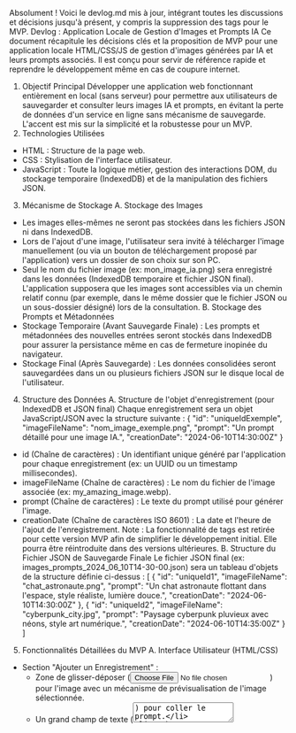Absolument ! Voici le devlog.md mis à jour, intégrant toutes les discussions et décisions jusqu'à présent, y compris la suppression des tags pour le MVP.
Devlog : Application Locale de Gestion d'Images et Prompts IA
Ce document récapitule les décisions clés et la proposition de MVP pour une application locale HTML/CSS/JS de gestion d'images générées par IA et leurs prompts associés. Il est conçu pour servir de référence rapide et reprendre le développement même en cas de coupure internet.
1. Objectif Principal
Développer une application web fonctionnant entièrement en local (sans serveur) pour permettre aux utilisateurs de sauvegarder et consulter leurs images IA et prompts, en évitant la perte de données d'un service en ligne sans mécanisme de sauvegarde. L'accent est mis sur la simplicité et la robustesse pour un MVP.
2. Technologies Utilisées
 * HTML : Structure de la page web.
 * CSS : Stylisation de l'interface utilisateur.
 * JavaScript : Toute la logique métier, gestion des interactions DOM, du stockage temporaire (IndexedDB) et de la manipulation des fichiers JSON.
3. Mécanisme de Stockage
A. Stockage des Images
 * Les images elles-mêmes ne seront pas stockées dans les fichiers JSON ni dans IndexedDB.
 * Lors de l'ajout d'une image, l'utilisateur sera invité à télécharger l'image manuellement (ou via un bouton de téléchargement proposé par l'application) vers un dossier de son choix sur son PC.
 * Seul le nom du fichier image (ex: mon_image_ia.png) sera enregistré dans les données (IndexedDB temporaire et fichier JSON final). L'application supposera que les images sont accessibles via un chemin relatif connu (par exemple, dans le même dossier que le fichier JSON ou un sous-dossier désigné) lors de la consultation.
B. Stockage des Prompts et Métadonnées
 * Stockage Temporaire (Avant Sauvegarde Finale) : Les prompts et métadonnées des nouvelles entrées seront stockés dans IndexedDB pour assurer la persistance même en cas de fermeture inopinée du navigateur.
 * Stockage Final (Après Sauvegarde) : Les données consolidées seront sauvegardées dans un ou plusieurs fichiers JSON sur le disque local de l'utilisateur.
4. Structure des Données
A. Structure de l'objet d'enregistrement (pour IndexedDB et JSON final)
Chaque enregistrement sera un objet JavaScript/JSON avec la structure suivante :
{
  "id": "uniqueIdExemple",
  "imageFileName": "nom_image_exemple.png",
  "prompt": "Un prompt détaillé pour une image IA.",
  "creationDate": "2024-06-10T14:30:00Z"
}

 * id (Chaîne de caractères) : Un identifiant unique généré par l'application pour chaque enregistrement (ex: un UUID ou un timestamp millisecondes).
 * imageFileName (Chaîne de caractères) : Le nom du fichier de l'image associée (ex: my_amazing_image.webp).
 * prompt (Chaîne de caractères) : Le texte du prompt utilisé pour générer l'image.
 * creationDate (Chaîne de caractères ISO 8601) : La date et l'heure de l'ajout de l'enregistrement.
Note : La fonctionnalité de tags est retirée pour cette version MVP afin de simplifier le développement initial. Elle pourra être réintroduite dans des versions ultérieures.
B. Structure du Fichier JSON de Sauvegarde Finale
Le fichier JSON final (ex: images_prompts_2024_06_10T14-30-00.json) sera un tableau d'objets de la structure définie ci-dessus :
[
  {
    "id": "uniqueId1",
    "imageFileName": "chat_astronaute.png",
    "prompt": "Un chat astronaute flottant dans l'espace, style réaliste, lumière douce.",
    "creationDate": "2024-06-10T14:30:00Z"
  },
  {
    "id": "uniqueId2",
    "imageFileName": "cyberpunk_city.jpg",
    "prompt": "Paysage cyberpunk pluvieux avec néons, style art numérique.",
    "creationDate": "2024-06-10T14:35:00Z"
  }
]

5. Fonctionnalités Détaillées du MVP
A. Interface Utilisateur (HTML/CSS)
 * Section "Ajouter un Enregistrement" :
   * Zone de glisser-déposer (<input type="file">) pour l'image avec un mécanisme de prévisualisation de l'image sélectionnée.
   * Un grand champ de texte (<textarea>) pour coller le prompt.
   * Un bouton "Ajouter à la file d'attente" (ou "Ajouter") qui déclenchera l'enregistrement temporaire dans IndexedDB.
 * Section "Sauvegarde et État" :
   * Un compteur visuel (ex: un <span> dans un "toast" ou une notification persistante) affichant le nombre d'enregistrements en attente de sauvegarde (issus d'IndexedDB).
   * Un bouton "Sauvegarder toutes les modifications" qui initiera le processus de fusion et de téléchargement du fichier JSON.
 * Section "Consulter mes Données" :
   * Un bouton "Charger mes données" (<input type="file">) permettant à l'utilisateur de sélectionner un fichier JSON existant depuis son disque.
   * Une zone d'affichage (<div>) où les images et leurs prompts associés seront affichés après chargement (par exemple, une grille de vignettes avec le prompt sous chaque image).
B. Logique JavaScript de Gestion des Données Temporaires (IndexedDB)
 * Initialisation : Au chargement de la page, l'application initialisera une base de données IndexedDB (nommée par exemple ImagePromptsDB) avec un "object store" (nommé pendingEntries).
 * Ajout d'une entrée : Lorsque l'utilisateur clique sur "Ajouter à la file d'attente" :
   * Récupération du prompt et du nom de fichier de l'image sélectionnée.
   * Génération d'un id unique et de la creationDate.
   * Création de l'objet d'enregistrement.
   * Ajout de cet objet à l'pendingEntries dans IndexedDB.
   * Mise à jour du compteur d'enregistrements en attente sur l'interface.
 * Récupération au démarrage : À chaque chargement de la page, l'application interrogera IndexedDB pour pendingEntries. S'il y a des données, elles seront chargées dans la logique de l'application et le compteur sera mis à jour, signalant à l'utilisateur qu'il a des modifications en attente.
 * Persistance en cas de "mauvaise manipulation" : Les données dans IndexedDB sont persistantes et survivent à la fermeture du navigateur, garantissant que les modifications non sauvegardées ne sont pas perdues.
C. Logique JavaScript de Sauvegarde Finale (Fichier JSON)
 * Déclenchement : L'utilisateur clique sur le bouton "Sauvegarder toutes les modifications".
 * Chargement du JSON Existant : L'application demandera à l'utilisateur de sélectionner un fichier JSON existant (via un input type="file"). Si aucun fichier n'est sélectionné (premier enregistrement ou l'utilisateur veut un nouveau fichier), un tableau vide sera utilisé comme base.
 * Fusion des Données :
   * Toutes les entrées de pendingEntries (IndexedDB) sont récupérées.
   * Ces nouvelles entrées sont combinées avec les données du fichier JSON précédemment chargé.
 * Nommage du Fichier : Le nouveau fichier JSON sera nommé avec un horodatage pour éviter d'écraser les sauvegardes précédentes et permettre un historique (ex: images_prompts_AAAA-MM-JJTHH-MM-SS.json).
   * Exemple de format : images_prompts_2024_06_10T15-30-00.json.
 * Téléchargement : L'application générera le contenu du fichier JSON mis à jour et proposera à l'utilisateur de le télécharger sur son PC via une URL Blob et un lien de téléchargement simulé.
 * Nettoyage : Une fois le téléchargement géré (ou après un court délai pour permettre à l'utilisateur de sauvegarder), l'object store pendingEntries dans IndexedDB sera vidé, et le compteur d'enregistrements en attente sera remis à zéro.
D. Logique JavaScript de Consultation des Données
 * Déclenchement : L'utilisateur clique sur le bouton "Charger mes données".
 * Sélection de Fichier : Un input type="file" sera affiché, permettant à l'utilisateur de choisir le fichier JSON qu'il souhaite charger et afficher. Il devra sélectionner le fichier désiré en raison des noms horodatés.
 * Lecture du Fichier : Le contenu du fichier JSON sélectionné sera lu par l'API FileReader.
 * Affichage : Les données JSON seront analysées, et pour chaque enregistrement :
   * L'image sera affichée en utilisant son imageFileName comme src (en supposant qu'elle est accessible dans un chemin relatif).
   * Le prompt sera affiché sous l'image.
Ce devlog est maintenant complet et à jour avec toutes nos discussions. Nous avons une feuille de route claire pour la construction de ce MVP.
Nous pouvons maintenant passer à la mise en œuvre. Souhaitez-vous que je fournisse la structure de base du fichier index.html ? Ou peut-être le code JavaScript initial pour la configuration d'IndexedDB ?

